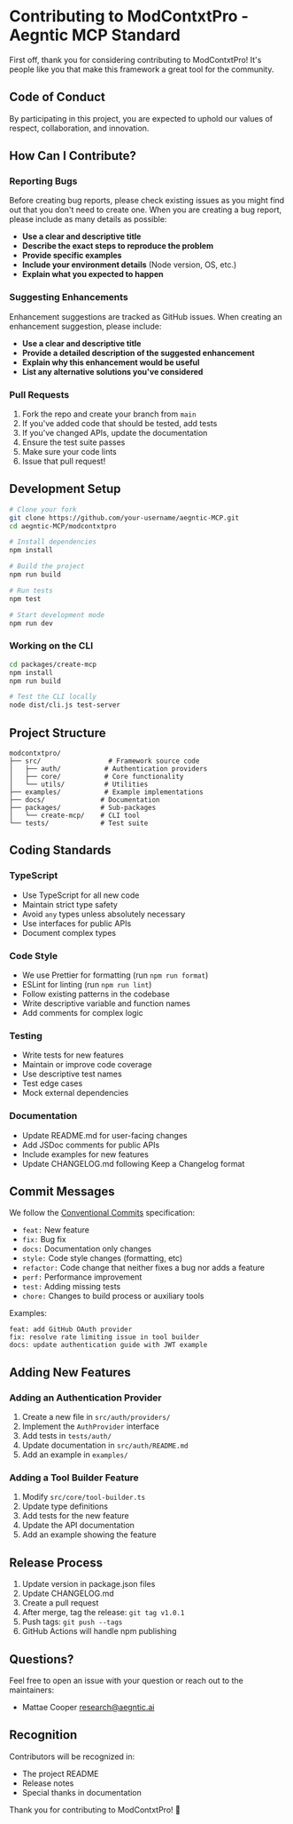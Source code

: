 # Contributing to ModContxtPro - Aegntic MCP Standard

First off, thank you for considering contributing to ModContxtPro! It's people like you that make this framework a great tool for the community.

## Code of Conduct

By participating in this project, you are expected to uphold our values of respect, collaboration, and innovation.

## How Can I Contribute?

### Reporting Bugs

Before creating bug reports, please check existing issues as you might find out that you don't need to create one. When you are creating a bug report, please include as many details as possible:

- **Use a clear and descriptive title**
- **Describe the exact steps to reproduce the problem**
- **Provide specific examples**
- **Include your environment details** (Node version, OS, etc.)
- **Explain what you expected to happen**

### Suggesting Enhancements

Enhancement suggestions are tracked as GitHub issues. When creating an enhancement suggestion, please include:

- **Use a clear and descriptive title**
- **Provide a detailed description of the suggested enhancement**
- **Explain why this enhancement would be useful**
- **List any alternative solutions you've considered**

### Pull Requests

1. Fork the repo and create your branch from `main`
2. If you've added code that should be tested, add tests
3. If you've changed APIs, update the documentation
4. Ensure the test suite passes
5. Make sure your code lints
6. Issue that pull request!

## Development Setup

```bash
# Clone your fork
git clone https://github.com/your-username/aegntic-MCP.git
cd aegntic-MCP/modcontxtpro

# Install dependencies
npm install

# Build the project
npm run build

# Run tests
npm test

# Start development mode
npm run dev
```

### Working on the CLI

```bash
cd packages/create-mcp
npm install
npm run build

# Test the CLI locally
node dist/cli.js test-server
```

## Project Structure

```
modcontxtpro/
├── src/                 # Framework source code
│   ├── auth/           # Authentication providers
│   ├── core/           # Core functionality
│   └── utils/          # Utilities
├── examples/           # Example implementations
├── docs/              # Documentation
├── packages/          # Sub-packages
│   └── create-mcp/    # CLI tool
└── tests/             # Test suite
```

## Coding Standards

### TypeScript

- Use TypeScript for all new code
- Maintain strict type safety
- Avoid `any` types unless absolutely necessary
- Use interfaces for public APIs
- Document complex types

### Code Style

- We use Prettier for formatting (run `npm run format`)
- ESLint for linting (run `npm run lint`)
- Follow existing patterns in the codebase
- Write descriptive variable and function names
- Add comments for complex logic

### Testing

- Write tests for new features
- Maintain or improve code coverage
- Use descriptive test names
- Test edge cases
- Mock external dependencies

### Documentation

- Update README.md for user-facing changes
- Add JSDoc comments for public APIs
- Include examples for new features
- Update CHANGELOG.md following Keep a Changelog format

## Commit Messages

We follow the [Conventional Commits](https://www.conventionalcommits.org/) specification:

- `feat:` New feature
- `fix:` Bug fix
- `docs:` Documentation only changes
- `style:` Code style changes (formatting, etc)
- `refactor:` Code change that neither fixes a bug nor adds a feature
- `perf:` Performance improvement
- `test:` Adding missing tests
- `chore:` Changes to build process or auxiliary tools

Examples:
```
feat: add GitHub OAuth provider
fix: resolve rate limiting issue in tool builder
docs: update authentication guide with JWT example
```

## Adding New Features

### Adding an Authentication Provider

1. Create a new file in `src/auth/providers/`
2. Implement the `AuthProvider` interface
3. Add tests in `tests/auth/`
4. Update documentation in `src/auth/README.md`
5. Add an example in `examples/`

### Adding a Tool Builder Feature

1. Modify `src/core/tool-builder.ts`
2. Update type definitions
3. Add tests for the new feature
4. Update the API documentation
5. Add an example showing the feature

## Release Process

1. Update version in package.json files
2. Update CHANGELOG.md
3. Create a pull request
4. After merge, tag the release: `git tag v1.0.1`
5. Push tags: `git push --tags`
6. GitHub Actions will handle npm publishing

## Questions?

Feel free to open an issue with your question or reach out to the maintainers:
- Mattae Cooper <research@aegntic.ai>

## Recognition

Contributors will be recognized in:
- The project README
- Release notes
- Special thanks in documentation

Thank you for contributing to ModContxtPro! 🎉